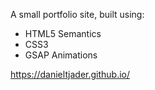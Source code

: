 A small portfolio site, built using: 

- HTML5 Semantics
- CSS3 
- GSAP Animations

https://danieltjader.github.io/
